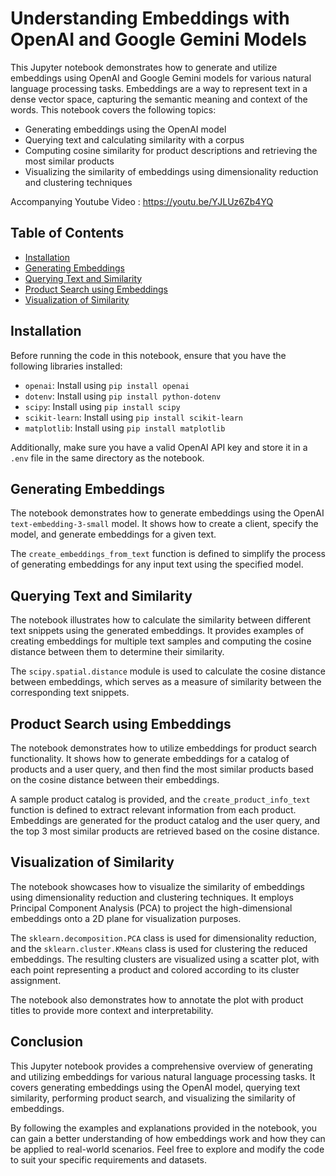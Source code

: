 # Understanding Embeddings with OpenAI and Google Gemini Models

This Jupyter notebook demonstrates how to generate and utilize embeddings using OpenAI and Google Gemini models for various natural language processing tasks. Embeddings are a way to represent text in a dense vector space, capturing the semantic meaning and context of the words. This notebook covers the following topics:

- Generating embeddings using the OpenAI model
- Querying text and calculating similarity with a corpus
- Computing cosine similarity for product descriptions and retrieving the most similar products
- Visualizing the similarity of embeddings using dimensionality reduction and clustering techniques

Accompanying Youtube Video : https://youtu.be/YJLUz6Zb4YQ

## Table of Contents

- [Installation](#installation)
- [Generating Embeddings](#generating-embeddings)
- [Querying Text and Similarity](#querying-text-and-similarity)
- [Product Search using Embeddings](#product-search-using-embeddings)
- [Visualization of Similarity](#visualization-of-similarity)

## Installation

Before running the code in this notebook, ensure that you have the following libraries installed:

- `openai`: Install using `pip install openai`
- `dotenv`: Install using `pip install python-dotenv`
- `scipy`: Install using `pip install scipy`
- `scikit-learn`: Install using `pip install scikit-learn`
- `matplotlib`: Install using `pip install matplotlib`

Additionally, make sure you have a valid OpenAI API key and store it in a `.env` file in the same directory as the notebook.

## Generating Embeddings

The notebook demonstrates how to generate embeddings using the OpenAI `text-embedding-3-small` model. It shows how to create a client, specify the model, and generate embeddings for a given text.

The `create_embeddings_from_text` function is defined to simplify the process of generating embeddings for any input text using the specified model.

## Querying Text and Similarity

The notebook illustrates how to calculate the similarity between different text snippets using the generated embeddings. It provides examples of creating embeddings for multiple text samples and computing the cosine distance between them to determine their similarity.

The `scipy.spatial.distance` module is used to calculate the cosine distance between embeddings, which serves as a measure of similarity between the corresponding text snippets.

## Product Search using Embeddings

The notebook demonstrates how to utilize embeddings for product search functionality. It shows how to generate embeddings for a catalog of products and a user query, and then find the most similar products based on the cosine distance between their embeddings.

A sample product catalog is provided, and the `create_product_info_text` function is defined to extract relevant information from each product. Embeddings are generated for the product catalog and the user query, and the top 3 most similar products are retrieved based on the cosine distance.

## Visualization of Similarity

The notebook showcases how to visualize the similarity of embeddings using dimensionality reduction and clustering techniques. It employs Principal Component Analysis (PCA) to project the high-dimensional embeddings onto a 2D plane for visualization purposes.

The `sklearn.decomposition.PCA` class is used for dimensionality reduction, and the `sklearn.cluster.KMeans` class is used for clustering the reduced embeddings. The resulting clusters are visualized using a scatter plot, with each point representing a product and colored according to its cluster assignment.

The notebook also demonstrates how to annotate the plot with product titles to provide more context and interpretability.

## Conclusion

This Jupyter notebook provides a comprehensive overview of generating and utilizing embeddings for various natural language processing tasks. It covers generating embeddings using the OpenAI model, querying text similarity, performing product search, and visualizing the similarity of embeddings.

By following the examples and explanations provided in the notebook, you can gain a better understanding of how embeddings work and how they can be applied to real-world scenarios. Feel free to explore and modify the code to suit your specific requirements and datasets.
